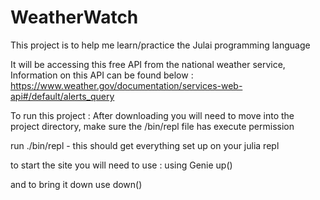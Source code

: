# WeatherWatch

This project is to help me learn/practice the Julai programming language

It will be accessing this free API from the national weather service,
Information on this API can be found below : 
https://www.weather.gov/documentation/services-web-api#/default/alerts_query

To run this project : 
After downloading you will need to move into the project directory,
make sure the /bin/repl file has execute permission

run ./bin/repl - this should get everything set up on your julia repl

to start the site you will need to use : 
using Genie
up()

and to bring it down use
down()

